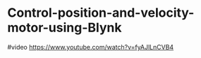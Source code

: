 # Control-position-and-velocity-motor-using-Blynk
#video https://www.youtube.com/watch?v=fyAJlLnCVB4
